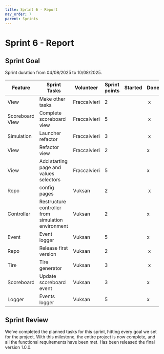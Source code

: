```yaml
---
title: Sprint 6 - Report
nav_order: 7
parent: Sprints
---
```

# Sprint 6 - Report

## Sprint Goal

Sprint duration from 04/08/2025 to 10/08/2025.

| **Feature**     | **Sprint Tasks**                                   | **Volunteer** | **Sprint points** | **Started** | **Done** |
|-----------------|----------------------------------------------------| ---|-------------------| ---| --- |
| View            | Make other tasks                                   | Fraccalvieri | 2                 |  |  x |
| Scoreboard View | Complete scoreboard view                           | Fraccalvieri | 5                 |  |  x |
| Simulation      | Launcher refactor                                  | Fraccalvieri | 3                 |  |  x |
| View            | Refactor view                                      | Fraccalvieri | 2                 |  | x |
| View            | Add starting page and values selectors             | Fraccalvieri | 5                 |  | x |
| Repo            | config pages                                       | Vuksan | 2                 |  |  x |
| Controller      | Restructure controller from simulation environment | Vuksan | 2                 |  | x |
| Event           | Event logger                                       | Vuksan | 5                 |  | x |
| Repo            | Release first version                              | Vuksan | 2                 |  |  x |
| Tire            | Tire generator                                     | Vuksan | 3                 |  |  x |
| Scoreboard      | Update scoreboard event                            | Vuksan | 3                 |  | x |
| Logger          | Events logger                                      | Vuksan | 5                 |  | x |

## Sprint Review
We’ve completed the planned tasks for this sprint, hitting every goal we set for the project.
With this milestone, the entire project is now complete, and all the functional requirements have been met.
Has been released the final version 1.0.0.